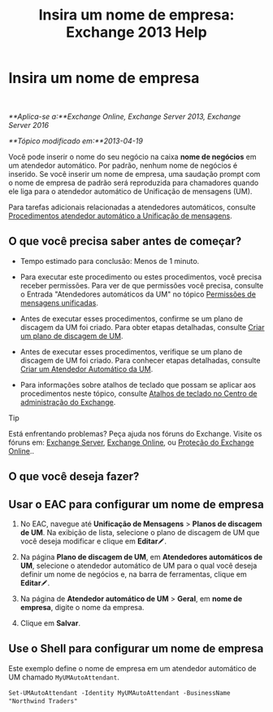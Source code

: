 ﻿---
title: 'Insira um nome de empresa: Exchange 2013 Help'
TOCTitle: Insira um nome de empresa
ms:assetid: a0e7cb24-0f55-442d-8ae2-21b177940b78
ms:mtpsurl: https://technet.microsoft.com/pt-br/library/Ee423549(v=EXCHG.150)
ms:contentKeyID: 50556248
ms.date: 05/22/2018
mtps_version: v=EXCHG.150
ms.translationtype: MT
---

# Insira um nome de empresa

 

_**Aplica-se a:**Exchange Online, Exchange Server 2013, Exchange Server 2016_

_**Tópico modificado em:**2013-04-19_

Você pode inserir o nome do seu negócio na caixa **nome de negócios** em um atendedor automático. Por padrão, nenhum nome de negócios é inserido. Se você inserir um nome de empresa, uma saudação prompt com o nome de empresa de padrão será reproduzida para chamadores quando ele liga para o atendedor automático de Unificação de mensagens (UM).

Para tarefas adicionais relacionadas a atendedores automáticos, consulte [Procedimentos atendedor automático a Unificação de mensagens](um-auto-attendant-procedures-exchange-2013-help.md).

## O que você precisa saber antes de começar?

  - Tempo estimado para conclusão: Menos de 1 minuto.

  - Para executar este procedimento ou estes procedimentos, você precisa receber permissões. Para ver de que permissões você precisa, consulte o Entrada "Atendedores automáticos da UM" no tópico [Permissões de mensagens unificadas](unified-messaging-permissions-exchange-2013-help.md).

  - Antes de executar esses procedimentos, confirme se um plano de discagem da UM foi criado. Para obter etapas detalhadas, consulte [Criar um plano de discagem de UM](create-a-um-dial-plan-exchange-2013-help.md).

  - Antes de executar esses procedimentos, verifique se um plano de discagem de UM foi criado. Para conhecer etapas detalhadas, consulte [Criar um Atendedor Automático da UM](create-a-um-auto-attendant-exchange-2013-help.md).

  - Para informações sobre atalhos de teclado que possam se aplicar aos procedimentos neste tópico, consulte [Atalhos de teclado no Centro de administração do Exchange](keyboard-shortcuts-in-the-exchange-admin-center-exchange-online-protection-help.md).


> [!TIP]
> Está enfrentando problemas? Peça ajuda nos fóruns do Exchange. Visite os fóruns em: <A href="https://go.microsoft.com/fwlink/p/?linkid=60612">Exchange Server</A>, <A href="https://go.microsoft.com/fwlink/p/?linkid=267542">Exchange Online</A>, ou <A href="https://go.microsoft.com/fwlink/p/?linkid=285351">Proteção do Exchange Online</A>..



## O que você deseja fazer?

## Usar o EAC para configurar um nome de empresa

1.  No EAC, navegue até **Unificação de Mensagens** \> **Planos de discagem de UM**. Na exibição de lista, selecione o plano de discagem de UM que você deseja modificar e clique em **Editar**![Ícone de edição](images/JJ218640.6f53ccb2-1f13-4c02-bea0-30690e6ea71d(EXCHG.150).gif "Ícone de edição").

2.  Na página **Plano de discagem de UM**, em **Atendedores automáticos de UM**, selecione o atendedor automático de UM para o qual você deseja definir um nome de negócios e, na barra de ferramentas, clique em **Editar**![Ícone de edição](images/JJ218640.6f53ccb2-1f13-4c02-bea0-30690e6ea71d(EXCHG.150).gif "Ícone de edição").

3.  Na página de **Atendedor automático de UM** \> **Geral**, em **nome de empresa**, digite o nome da empresa.

4.  Clique em **Salvar**.

## Use o Shell para configurar um nome de empresa

Este exemplo define o nome de empresa em um atendedor automático de UM chamado `MyUMAutoAttendant`.

    Set-UMAutoAttendant -Identity MyUMAutoAttendant -BusinessName "Northwind Traders"

